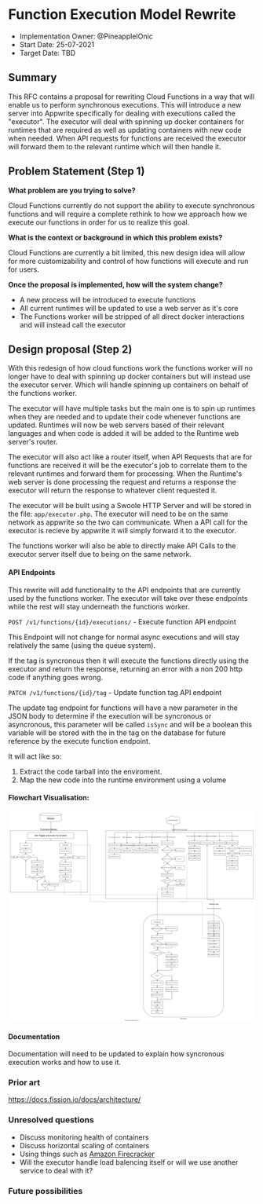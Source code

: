 # Function Execution Model Rewrite
- Implementation Owner: @PineappleIOnic
- Start Date: 25-07-2021
- Target Date: TBD

## Summary

[summary]: #summary

<!-- Brief explanation of the proposed contribution. Write your answer below. -->
This RFC contains a proposal for rewriting Cloud Functions in a way that will enable us to perform synchronous executions. This will introduce a new server into Appwrite specifically for dealing with executions called the "executor". The executor will deal with spinning up docker containers for runtimes that are required as well as updating containers with new code when needed. When API requests for functions are received the executor will forward them to the relevant runtime which will then handle it.

## Problem Statement (Step 1)

[problem-statement]: #problem-statement

**What problem are you trying to solve?**

Cloud Functions currently do not support the ability to execute synchronous functions and will require a complete rethink to how we approach how we execute our functions in order for us to realize this goal.

**What is the context or background in which this problem exists?**

Cloud Functions are currently a bit limited, this new design idea will allow for more customizability and control of how functions will execute and run for users.

**Once the proposal is implemented, how will the system change?**

- A new process will be introduced to execute functions
- All current runtimes will be updated to use a web server as it's core
- The Functions worker will be stripped of all direct docker interactions and will instead call the executor

## Design proposal (Step 2)

[design-proposal]: #design-proposal

With this redesign of how cloud functions work the functions worker will no longer have to deal with spinning up docker containers but will instead use the executor server. Which will handle spinning up containers on behalf of the functions worker.

The executor will have multiple tasks but the main one is to spin up runtimes when they are needed and to update their code whenever functions are updated. Runtimes will now be web servers based of their relevant languages and when code is added it will be added to the Runtime web server's router.

The executor will also act like a router itself, when API Requests that are for functions are received it will be the executor's job to correlate them to the relevant runtimes and forward them for processing. When the Runtime's web server is done processing the request and returns a response the executor will return the response to whatever client requested it.

The executor will be built using a Swoole HTTP Server and will be stored in the file: `app/executor.php`. The executor will need to be on the same network as appwrite so the two can communicate. When a API call for the executor is recieve by appwrite it will simply forward it to the executor.

The functions worker will also be able to directly make API Calls to the executor server itself due to being on the same network.

#### API Endpoints
This rewrite will add functionality to the API endpoints that are currently used by the functions worker. The executor will take over these endpoints while the rest will stay underneath the functions worker.

`POST /v1/functions/{id}/executions/` - Execute function API endpoint

This Endpoint will not change for normal async executions and will stay relatively the same (using the queue system).

If the tag is syncronous then it will execute the functions directly using the executor and return the response, returning an error with a non 200 http code if anything goes wrong.

`PATCH /v1/functions/{id}/tag` - Update function tag API endpoint

The update tag endpoint for functions will have a new parameter in the JSON body to determine if the execution will be syncronous or asyncronous, this parameter will be called `isSync` and will be a boolean this variable will be stored with the in the tag on the database for future reference by the execute function endpoint.

It will act like so:
1. Extract the code tarball into the enviroment.
2. Map the new code into the runtime environment using a volume

#### Flowchart Visualisation:

![Flowchart Visualisation](flowchart.svg)

<!--
This is the technical portion of the RFC. Explain the design in sufficient detail keeping in mind the following:

- Its interaction with other parts of the system is clear
- It is reasonably clear how the contribution would be implemented
- Dependencies on libraries, tools, projects or work that isn't yet complete
- New API routes that need to be created or modifications to the existing routes (if needed)
- Any breaking changes and ways in which we can ensure backward compatibility.
- Use Cases
- Goals
- Deliverables
- Changes to documentation
- Ways to scale the solution

Ensure that you include examples, code-snippets etc. to allow the community to understand the proposed solution. **It would be best if the examples use naming conventions that you intend to use during the actual implementation so that changes can be suggested early on during the development.**

Write your answer below.

-->

#### Documentation
Documentation will need to be updated to explain how syncronous execution works and how to use it.

### Prior art

[prior-art]: #prior-art

https://docs.fission.io/docs/architecture/

### Unresolved questions

[unresolved-questions]: #unresolved-questions
 
 - Discuss monitoring health of containers
 - Discuss horizontal scaling of containers
 - Using things such as [Amazon Firecracker](https://firecracker-microvm.github.io/)
 - Will the executor handle load balencing itself or will we use another service to deal with it?

### Future possibilities

[future-possibilities]: #future-possibilities

<!-- This is also a good place to "dump ideas", if they are out of scope for the RFC you are writing but otherwise related. -->

<!-- Write your answer below. -->

